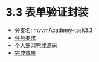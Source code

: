 # 3.3 表单验证封装

* 分支名: mvvmAcademy-task3.3
* [任务要求](http://ife.baidu.com/course/detail/id/17)
* [个人练习完成源码](https://github.com/cycdpoCodeLab/ife-course-2018/tree/mvvmAcademy-task3.3)
* [完成效果](https://cycdpocodelab.github.io/ife-course-2018/mvvmAcademy/task3.3/index.html)


